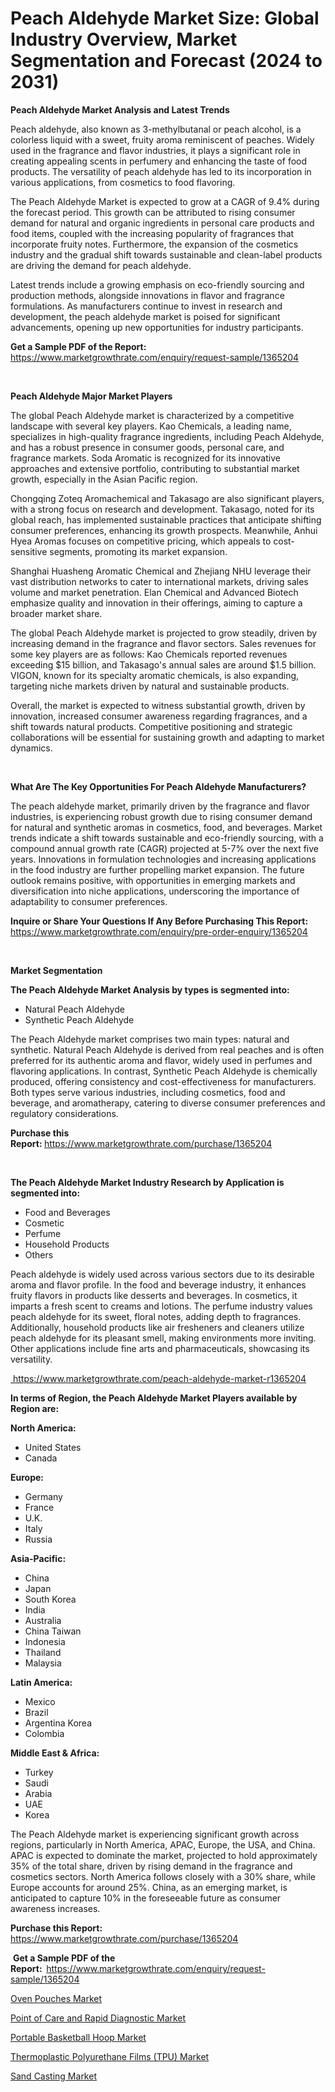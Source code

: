 <p><h1>Peach Aldehyde Market Size: Global Industry Overview, Market Segmentation and Forecast (2024 to 2031)</h1></p><p><strong>Peach Aldehyde Market Analysis and Latest Trends</strong></p>
<p><p>Peach aldehyde, also known as 3-methylbutanal or peach alcohol, is a colorless liquid with a sweet, fruity aroma reminiscent of peaches. Widely used in the fragrance and flavor industries, it plays a significant role in creating appealing scents in perfumery and enhancing the taste of food products. The versatility of peach aldehyde has led to its incorporation in various applications, from cosmetics to food flavoring.</p><p>The Peach Aldehyde Market is expected to grow at a CAGR of 9.4% during the forecast period. This growth can be attributed to rising consumer demand for natural and organic ingredients in personal care products and food items, coupled with the increasing popularity of fragrances that incorporate fruity notes. Furthermore, the expansion of the cosmetics industry and the gradual shift towards sustainable and clean-label products are driving the demand for peach aldehyde.</p><p>Latest trends include a growing emphasis on eco-friendly sourcing and production methods, alongside innovations in flavor and fragrance formulations. As manufacturers continue to invest in research and development, the peach aldehyde market is poised for significant advancements, opening up new opportunities for industry participants.</p></p>
<p><strong>Get a Sample PDF of the Report:&nbsp;</strong> <a href="https://www.marketgrowthrate.com/enquiry/request-sample/1365204">https://www.marketgrowthrate.com/enquiry/request-sample/1365204</a></p>
<p>&nbsp;</p>
<p><strong>Peach Aldehyde Major Market Players</strong></p>
<p><p>The global Peach Aldehyde market is characterized by a competitive landscape with several key players. Kao Chemicals, a leading name, specializes in high-quality fragrance ingredients, including Peach Aldehyde, and has a robust presence in consumer goods, personal care, and fragrance markets. Soda Aromatic is recognized for its innovative approaches and extensive portfolio, contributing to substantial market growth, especially in the Asian Pacific region.</p><p>Chongqing Zoteq Aromachemical and Takasago are also significant players, with a strong focus on research and development. Takasago, noted for its global reach, has implemented sustainable practices that anticipate shifting consumer preferences, enhancing its growth prospects. Meanwhile, Anhui Hyea Aromas focuses on competitive pricing, which appeals to cost-sensitive segments, promoting its market expansion.</p><p>Shanghai Huasheng Aromatic Chemical and Zhejiang NHU leverage their vast distribution networks to cater to international markets, driving sales volume and market penetration. Elan Chemical and Advanced Biotech emphasize quality and innovation in their offerings, aiming to capture a broader market share.</p><p>The global Peach Aldehyde market is projected to grow steadily, driven by increasing demand in the fragrance and flavor sectors. Sales revenues for some key players are as follows: Kao Chemicals reported revenues exceeding $15 billion, and Takasago's annual sales are around $1.5 billion. VIGON, known for its specialty aromatic chemicals, is also expanding, targeting niche markets driven by natural and sustainable products. </p><p>Overall, the market is expected to witness substantial growth, driven by innovation, increased consumer awareness regarding fragrances, and a shift towards natural products. Competitive positioning and strategic collaborations will be essential for sustaining growth and adapting to market dynamics.</p></p>
<p>&nbsp;</p>
<p><strong>What Are The Key Opportunities For Peach Aldehyde Manufacturers?</strong></p>
<p><p>The peach aldehyde market, primarily driven by the fragrance and flavor industries, is experiencing robust growth due to rising consumer demand for natural and synthetic aromas in cosmetics, food, and beverages. Market trends indicate a shift towards sustainable and eco-friendly sourcing, with a compound annual growth rate (CAGR) projected at 5-7% over the next five years. Innovations in formulation technologies and increasing applications in the food industry are further propelling market expansion. The future outlook remains positive, with opportunities in emerging markets and diversification into niche applications, underscoring the importance of adaptability to consumer preferences.</p></p>
<p><strong>Inquire or Share Your Questions If Any Before Purchasing This Report:</strong> <a href="https://www.marketgrowthrate.com/enquiry/pre-order-enquiry/1365204">https://www.marketgrowthrate.com/enquiry/pre-order-enquiry/1365204</a></p>
<p>&nbsp;</p>
<p><strong>Market Segmentation</strong></p>
<p><strong>The Peach Aldehyde Market Analysis by types is segmented into:</strong></p>
<p><ul><li>Natural Peach Aldehyde</li><li>Synthetic Peach Aldehyde</li></ul></p>
<p><p>The Peach Aldehyde market comprises two main types: natural and synthetic. Natural Peach Aldehyde is derived from real peaches and is often preferred for its authentic aroma and flavor, widely used in perfumes and flavoring applications. In contrast, Synthetic Peach Aldehyde is chemically produced, offering consistency and cost-effectiveness for manufacturers. Both types serve various industries, including cosmetics, food and beverage, and aromatherapy, catering to diverse consumer preferences and regulatory considerations.</p></p>
<p><strong>Purchase this Report:&nbsp;</strong><a href="https://www.marketgrowthrate.com/purchase/1365204">https://www.marketgrowthrate.com/purchase/1365204</a></p>
<p>&nbsp;</p>
<p><strong>The Peach Aldehyde Market Industry Research by Application is segmented into:</strong></p>
<p><ul><li>Food and Beverages</li><li>Cosmetic</li><li>Perfume</li><li>Household Products</li><li>Others</li></ul></p>
<p><p>Peach aldehyde is widely used across various sectors due to its desirable aroma and flavor profile. In the food and beverage industry, it enhances fruity flavors in products like desserts and beverages. In cosmetics, it imparts a fresh scent to creams and lotions. The perfume industry values peach aldehyde for its sweet, floral notes, adding depth to fragrances. Additionally, household products like air fresheners and cleaners utilize peach aldehyde for its pleasant smell, making environments more inviting. Other applications include fine arts and pharmaceuticals, showcasing its versatility.</p></p>
<p><a href="https://www.marketgrowthrate.com/peach-aldehyde-market-r1365204">&nbsp;https://www.marketgrowthrate.com/peach-aldehyde-market-r1365204</a></p>
<p><strong>In terms of Region, the Peach Aldehyde Market Players available by Region are:</strong></p>
<p>
    <p> <strong> North America: </strong>
        <ul>
            <li>United States</li>
            <li>Canada</li>
        </ul>
        </p> 
    <p> <strong> Europe: </strong>
        <ul>
            <li>Germany</li>
            <li>France</li>
            <li>U.K.</li>
            <li>Italy</li>
            <li>Russia</li>
        </ul>
        </p> 
    <p> <strong> Asia-Pacific: </strong>
        <ul>
            <li>China</li>
            <li>Japan</li>
            <li>South Korea</li>
            <li>India</li>
            <li>Australia</li>
            <li>China Taiwan</li>
            <li>Indonesia</li>
            <li>Thailand</li>
            <li>Malaysia</li>
        </ul>
        </p> 
    <p> <strong> Latin America: </strong>
        <ul>
            <li>Mexico</li>
            <li>Brazil</li>
            <li>Argentina Korea</li>
            <li>Colombia</li>
        </ul>
        </p> 
    <p> <strong> Middle East & Africa: </strong>
        <ul>
            <li>Turkey</li>
            <li>Saudi</li>
            <li>Arabia</li>
            <li>UAE</li>
            <li>Korea</li>
        </ul>
    </p>
    </p>
<p><p>The Peach Aldehyde market is experiencing significant growth across regions, particularly in North America, APAC, Europe, the USA, and China. APAC is expected to dominate the market, projected to hold approximately 35% of the total share, driven by rising demand in the fragrance and cosmetics sectors. North America follows closely with a 30% share, while Europe accounts for around 25%. China, as an emerging market, is anticipated to capture 10% in the foreseeable future as consumer awareness increases.</p></p>
<p><strong>Purchase this Report: </strong><a href="https://www.marketgrowthrate.com/purchase/1365204">https://www.marketgrowthrate.com/purchase/1365204</a></p>
<p>&nbsp;<strong>Get a Sample PDF of the Report:&nbsp;&nbsp;</strong><a href="https://www.marketgrowthrate.com/enquiry/request-sample/1365204">https://www.marketgrowthrate.com/enquiry/request-sample/1365204</a></p>
<p><strong></strong></p>
<p><p><a href="https://issuu.com/reportprime-2/docs/oven-pouches-market-size-2030.pptx_e13f9c852b83a5">Oven Pouches Market</a></p><p><a href="https://github.com/NorbertYates/Market-Research-Report-List-7/blob/main/point-of-care-and-rapid-diagnostic-market.md">Point of Care and Rapid Diagnostic Market</a></p><p><a href="https://www.linkedin.com/pulse/portable-basketball-hoop-market-global-insights-regional-analysis-ctunf?trackingId=2NsDMnuzQtWJNj6xOH9oEw%3D%3D">Portable Basketball Hoop Market</a></p><p><a href="https://issuu.com/reportprime-2/docs/thermoplastic-polyurethane-films-tp_5c9b3ecc692bc0">Thermoplastic Polyurethane Films (TPU) Market</a></p><p><a href="https://www.linkedin.com/pulse/how-sand-casting-market-changing-from-2024-2031-approacht-keuhf?trackingId=qOoLxQ0oSNCu9GBSzeofRg%3D%3D">Sand Casting Market</a></p></p>